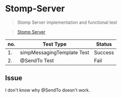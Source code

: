 # Stomp-Server

> Stomp Server implementation and functional test 

> [Stomp Server](https://github.com/Jaejin-Jeong/Stomp-Client)
    
no. | Test Type | Status
---|---|---|
1.|simpMessagingTemplate Test|Success|
2.|@SendTo Test|Fail|


## Issue
I don't know why @SendTo doesn't work. 
